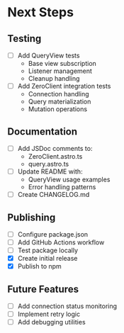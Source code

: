 # Next Steps

## Testing
- [ ] Add QueryView tests
  - Base view subscription
  - Listener management
  - Cleanup handling
- [ ] Add ZeroClient integration tests
  - Connection handling
  - Query materialization
  - Mutation operations

## Documentation
- [ ] Add JSDoc comments to:
  - ZeroClient.astro.ts
  - query.astro.ts
- [ ] Update README with:
  - QueryView usage examples
  - Error handling patterns
- [ ] Create CHANGELOG.md

## Publishing
- [ ] Configure package.json
- [ ] Add GitHub Actions workflow
- [ ] Test package locally
- [x] Create initial release
- [x] Publish to npm

## Future Features
- [ ] Add connection status monitoring
- [ ] Implement retry logic
- [ ] Add debugging utilities
